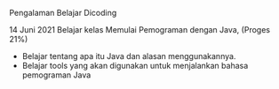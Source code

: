 Pengalaman Belajar Dicoding

14 Juni 2021
Belajar kelas Memulai Pemograman dengan Java, (Proges 21%)
* Belajar tentang apa itu Java dan alasan menggunakannya.
* Belajar tools yang akan digunakan untuk menjalankan bahasa pemograman Java 
